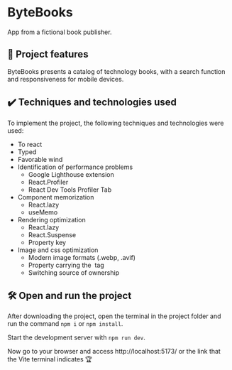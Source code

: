 # ByteBooks

App from a fictional book publisher.

## 🔨 Project features

ByteBooks presents a catalog of technology books, with a search function and responsiveness for mobile devices.

## ✔️ Techniques and technologies used

To implement the project, the following techniques and technologies were used:

- To react
- Typed
- Favorable wind
- Identification of performance problems
  - Google Lighthouse extension
  - React.Profiler
  - React Dev Tools Profiler Tab
- Component memorization
  - React.lazy
  - useMemo
- Rendering optimization
  - React.lazy
  - React.Suspense
  - Property key
- Image and css optimization
  - Modern image formats (.webp, .avif)
  - Property carrying the <img> tag
  - Switching source of ownership

## 🛠️ Open and run the project

After downloading the project, open the terminal in the project folder and run the command `npm i` or `npm install`.

Start the development server with `npm run dev`.

Now go to your browser and access http://localhost:5173/ or the link that the Vite terminal indicates 🏆
